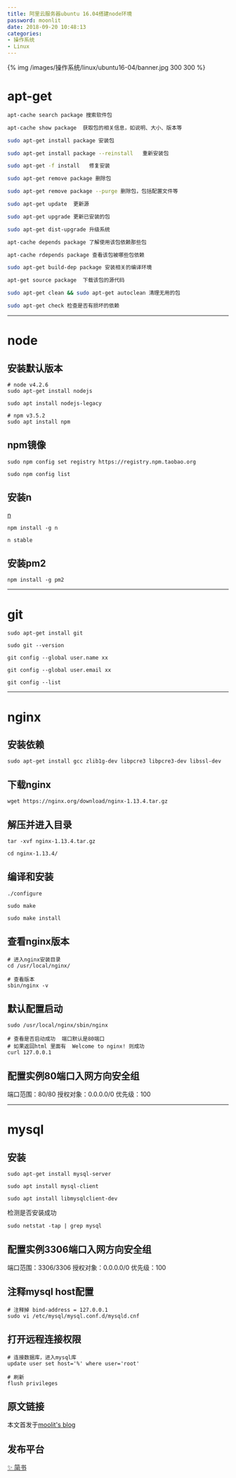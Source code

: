 ```yaml
---
title: 阿里云服务器ubuntu 16.04搭建node环境
password: moonlit
date: 2018-09-20 10:48:13
categories: 
- 操作系统
- Linux
---
```


{% img /images/操作系统/linux/ubuntu16-04/banner.jpg 300 300 %}

<!--more-->

# apt-get

```bash
apt-cache search package 搜索软件包

apt-cache show package  获取包的相关信息，如说明、大小、版本等

sudo apt-get install package 安装包

sudo apt-get install package --reinstall   重新安装包

sudo apt-get -f install   修复安装

sudo apt-get remove package 删除包

sudo apt-get remove package --purge 删除包，包括配置文件等

sudo apt-get update  更新源

sudo apt-get upgrade 更新已安装的包

sudo apt-get dist-upgrade 升级系统

apt-cache depends package 了解使用该包依赖那些包

apt-cache rdepends package 查看该包被哪些包依赖

sudo apt-get build-dep package 安装相关的编译环境

apt-get source package  下载该包的源代码

sudo apt-get clean && sudo apt-get autoclean 清理无用的包

sudo apt-get check 检查是否有损坏的依赖
```

----

# node

## 安装默认版本

```shell
# node v4.2.6
sudo apt-get install nodejs

sudo apt install nodejs-legacy

# npm v3.5.2
sudo apt install npm
```

## npm镜像

```node
sudo npm config set registry https://registry.npm.taobao.org

sudo npm config list
```

## 安装n

[n](https://www.npmjs.com/package/n)

```node
npm install -g n
```

```node
n stable
```

## 安装pm2

```node
npm install -g pm2
```

----

# git

```shell
sudo apt-get install git

sudo git --version
```

```node
git config --global user.name xx

git config --global user.email xx

git config --list
```

----

# nginx

## 安装依赖

```shell
sudo apt-get install gcc zlib1g-dev libpcre3 libpcre3-dev libssl-dev
```

## 下载nginx

```shell
wget https://nginx.org/download/nginx-1.13.4.tar.gz
```

## 解压并进入目录

```shell
tar -xvf nginx-1.13.4.tar.gz

cd nginx-1.13.4/
```

## 编译和安装

```shell
./configure

sudo make

sudo make install
```

## 查看nginx版本

```shell
# 进入nginx安装目录
cd /usr/local/nginx/

# 查看版本
sbin/nginx -v
```

## 默认配置启动

```shell
sudo /usr/local/nginx/sbin/nginx

# 查看是否启动成功  端口默认是80端口
# 如果返回html 里面有  Welcome to nginx! 则成功
curl 127.0.0.1
```

## 配置实例80端口入网方向安全组

端口范围：80/80
授权对象：0.0.0.0/0
优先级：100

----

# mysql

## 安装

```shell
sudo apt-get install mysql-server

sudo apt install mysql-client

sudo apt install libmysqlclient-dev
```

检测是否安装成功

```shell
sudo netstat -tap | grep mysql
```

## 配置实例3306端口入网方向安全组

端口范围：3306/3306
授权对象：0.0.0.0/0
优先级：100

## 注释mysql host配置

```shell
# 注释掉 bind-address = 127.0.0.1
sudo vi /etc/mysql/mysql.conf.d/mysqld.cnf
```

## 打开远程连接权限

```shell
# 连接数据库，进入mysql库
update user set host='%' where user='root'

# 刷新
flush privileges
```

## 原文链接

本文首发于[moolit's blog](https://moonlit.vip/)

## 发布平台

[✨ 简书](https://www.jianshu.com/p/eae316353874)
